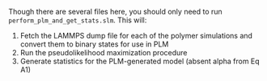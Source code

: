 Though there are several files here, you should only need to run `perform_plm_and_get_stats.slm`. This will:
1. Fetch the LAMMPS dump file for each of the polymer simulations and convert them to binary states for use in PLM
2. Run the pseudolikelihood maximization procedure
3. Generate statistics for the PLM-generated model (absent alpha from Eq A1)
